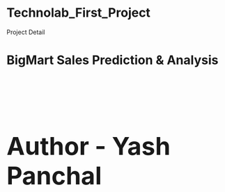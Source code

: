 # Technolab_First_Project
Project Detail
<b><h1>BigMart Sales Prediction & Analysis<h1></b>
<br>
Author - Yash Panchal

